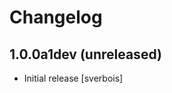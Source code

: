 Changelog
=========


1.0.0a1dev (unreleased)
-----------------------

- Initial release [sverbois]
